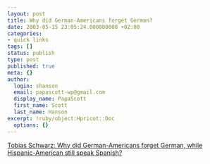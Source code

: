 ```yaml
---
layout: post
title: Why did German-Americans forget German?
date: 2003-05-15 23:05:24.000000000 +02:00
categories:
- quick links
tags: []
status: publish
type: post
published: true
meta: {}
author:
  login: shanson
  email: papascott-wp@gmail.com
  display_name: PapaScott
  first_name: Scott
  last_name: Hanson
excerpt: !ruby/object:Hpricot::Doc
  options: {}
---
```

<p><a title="Different century and two world wars" href="http://tschwarz.blogspot.com/">Tobias Schwarz: Why did German-Americans forget German, while Hispanic-American still speak Spanish?</a></p>
